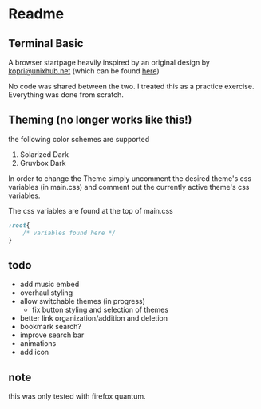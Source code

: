 # Readme

## Terminal Basic

A browser startpage heavily inspired by an original design by kopri@unixhub.net (which can be found [here](https://startpages.github.io/startpages/Startpage_kopri-nb/))

No code was shared between the two. I treated this as a practice exercise. Everything was done from scratch.

## Theming (no longer works like this!)

the following color schemes are supported

1. Solarized Dark
2. Gruvbox Dark

In order to change the Theme simply uncomment the desired theme's css variables (in main.css) and comment out the currently active theme's css variables.

The css variables are found at the top of main.css

```css
:root{
	/* variables found here */
}
```

## todo

- add music embed
- overhaul styling
- allow switchable themes (in progress)
	- fix button styling and selection of themes
- better link organization/addition and deletion
- bookmark search?
- improve search bar
- animations
- add icon

## note

this was only tested with firefox quantum.
